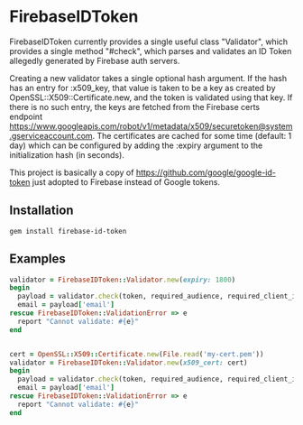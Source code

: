 # FirebaseIDToken

FirebaseIDToken currently provides a single useful class "Validator", which provides a single method "#check", which parses and validates an ID Token allegedly generated by Firebase auth servers.

Creating a new validator takes a single optional hash argument. If the hash has an entry for :x509_key, that value is taken to be a key as created by OpenSSL::X509::Certificate.new, and the token is validated using that key.  If there is no such entry, the keys are fetched from the Firebase certs endpoint https://www.googleapis.com/robot/v1/metadata/x509/securetoken@system.gserviceaccount.com. The certificates are cached for some time (default: 1 day) which can be configured by adding the :expiry argument to the initialization hash (in seconds).

This project is basically a copy of <https://github.com/google/google-id-token> just adopted to Firebase instead of Google tokens.

## Installation

    gem install firebase-id-token

## Examples

``` ruby
validator = FirebaseIDToken::Validator.new(expiry: 1800)
begin
  payload = validator.check(token, required_audience, required_client_id)
  email = payload['email']
rescue FirebaseIDToken::ValidationError => e
  report "Cannot validate: #{e}"
end


cert = OpenSSL::X509::Certificate.new(File.read('my-cert.pem'))
validator = FirebaseIDToken::Validator.new(x509_cert: cert)
begin
  payload = validator.check(token, required_audience, required_client_id)
  email = payload['email']
rescue FirebaseIDToken::ValidationError => e
  report "Cannot validate: #{e}"
end
```
